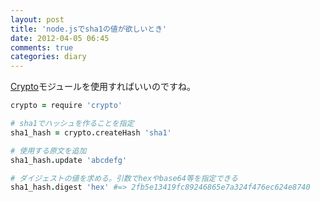 ```yaml
---
layout: post
title: 'node.jsでsha1の値が欲しいとき'
date: 2012-04-05 06:45
comments: true
categories: diary
---
```


[Crypto](http://nodejs.org/docs/latest/api/crypto.html)モジュールを使用すればいいのですね。

```coffeescript
crypto = require 'crypto'

# sha1でハッシュを作ることを指定
sha1_hash = crypto.createHash 'sha1'

# 使用する原文を追加
sha1_hash.update 'abcdefg'

# ダイジェストの値を求める。引数でhexやbase64等を指定できる
sha1_hash.digest 'hex' #=> 2fb5e13419fc89246865e7a324f476ec624e8740
```
